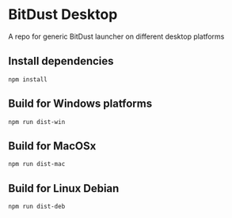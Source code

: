 # BitDust Desktop

A repo for generic BitDust launcher on different desktop platforms


## Install dependencies

    npm install


## Build for Windows platforms

    npm run dist-win


## Build for MacOSx

    npm run dist-mac


## Build for Linux Debian

    npm run dist-deb

